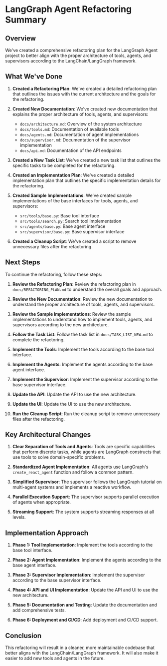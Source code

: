 # LangGraph Agent Refactoring Summary

## Overview

We've created a comprehensive refactoring plan for the LangGraph Agent project to better align with the proper architecture of tools, agents, and supervisors according to the LangChain/LangGraph framework.

## What We've Done

1. **Created a Refactoring Plan**: We've created a detailed refactoring plan that outlines the issues with the current architecture and the goals for the refactoring.

2. **Created New Documentation**: We've created new documentation that explains the proper architecture of tools, agents, and supervisors:
   - `docs/architecture.md`: Overview of the system architecture
   - `docs/tools.md`: Documentation of available tools
   - `docs/agents.md`: Documentation of agent implementations
   - `docs/supervisor.md`: Documentation of the supervisor implementation
   - `docs/api.md`: Documentation of the API endpoints

3. **Created a New Task List**: We've created a new task list that outlines the specific tasks to be completed for the refactoring.

4. **Created an Implementation Plan**: We've created a detailed implementation plan that outlines the specific implementation details for the refactoring.

5. **Created Sample Implementations**: We've created sample implementations of the base interfaces for tools, agents, and supervisors:
   - `src/tools/base.py`: Base tool interface
   - `src/tools/search.py`: Search tool implementation
   - `src/agents/base.py`: Base agent interface
   - `src/supervisor/base.py`: Base supervisor interface

6. **Created a Cleanup Script**: We've created a script to remove unnecessary files after the refactoring.

## Next Steps

To continue the refactoring, follow these steps:

1. **Review the Refactoring Plan**: Review the refactoring plan in `docs/REFACTORING_PLAN.md` to understand the overall goals and approach.

2. **Review the New Documentation**: Review the new documentation to understand the proper architecture of tools, agents, and supervisors.

3. **Review the Sample Implementations**: Review the sample implementations to understand how to implement tools, agents, and supervisors according to the new architecture.

4. **Follow the Task List**: Follow the task list in `docs/TASK_LIST_NEW.md` to complete the refactoring.

5. **Implement the Tools**: Implement the tools according to the base tool interface.

6. **Implement the Agents**: Implement the agents according to the base agent interface.

7. **Implement the Supervisor**: Implement the supervisor according to the base supervisor interface.

8. **Update the API**: Update the API to use the new architecture.

9. **Update the UI**: Update the UI to use the new architecture.

10. **Run the Cleanup Script**: Run the cleanup script to remove unnecessary files after the refactoring.

## Key Architectural Changes

1. **Clear Separation of Tools and Agents**: Tools are specific capabilities that perform discrete tasks, while agents are LangGraph constructs that use tools to solve domain-specific problems.

2. **Standardized Agent Implementation**: All agents use LangGraph's `create_react_agent` function and follow a common pattern.

3. **Simplified Supervisor**: The supervisor follows the LangGraph tutorial on multi-agent systems and implements a reactive workflow.

4. **Parallel Execution Support**: The supervisor supports parallel execution of agents when appropriate.

5. **Streaming Support**: The system supports streaming responses at all levels.

## Implementation Approach

1. **Phase 1: Tool Implementation**: Implement the tools according to the base tool interface.

2. **Phase 2: Agent Implementation**: Implement the agents according to the base agent interface.

3. **Phase 3: Supervisor Implementation**: Implement the supervisor according to the base supervisor interface.

4. **Phase 4: API and UI Implementation**: Update the API and UI to use the new architecture.

5. **Phase 5: Documentation and Testing**: Update the documentation and add comprehensive tests.

6. **Phase 6: Deployment and CI/CD**: Add deployment and CI/CD support.

## Conclusion

This refactoring will result in a cleaner, more maintainable codebase that better aligns with the LangChain/LangGraph framework. It will also make it easier to add new tools and agents in the future.
